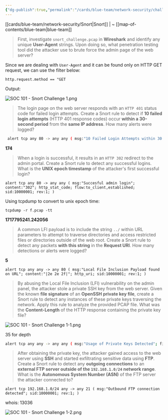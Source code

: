 ```yaml
---
{"dg-publish":true,"permalink":"/cards/blue-team/network-security/challenges/soc-101-snort-challenge-1/"}
---
```


[[cards/blue-team/network-security/Snort\|Snort]] | ~ [[map-of-contents/blue-team\|blue-team]]

> First, investigate `snort_challenge.pcap` in **Wireshark** and identify any unique **User-Agent** strings. Upon doing so, what penetration testing tool did the attacker use to brute force the admin page of the web server?

Since we are dealing with `User-Agent` and it can be found only on HTTP GET request, we can use the filter below:

```
http.request.method == "GET
```

Output:

![SOC 101 - Snort Challenge 1.png](/img/user/cards/blue-team/network-security/images/SOC%20101%20-%20Snort%20Challenge%201.png)
> The login page on the web server responds with an `HTTP 401` status code for failed login attempts. Create a Snort rule to detect if **10 failed login attempts** (HTTP 401 response codes) occur **within a 30-second period** from the **same IP address**. How many alerts were logged?

```bash
 alert tcp any 80 -> any any ( msg:"10 Failed Login Attempts within 30 seconds possible brute force detected"; content:"401"; http_stat_code; flow:to_client,established; threshold:type threshold, track by_src, count 10 , seconds 30; sid:10000001; rev:1; ) 
```

**174**

> When a login is successful, it results in an `HTTP 302` redirect to the admin portal. Create a Snort rule to detect any successful logins. What is the **UNIX epoch timestamp** of the attacker's first successful login?

```
alert tcp any 80 -> any any ( msg:"Succesful admin login"; content:"302"; http_stat_code; flow:to_client,established; sid:10000001; rev:1; )
```

Using tcpdump to convert to unix epoch time:

```
tcpdump -r f.pcap -tt
```

**1717795241.242056**

> A common LFI payload is to include the string `../` within URL parameters to attempt to traverse directories and access restricted files or directories outside of the web root. Create a Snort rule to detect any packets **with this string** in the **Request URI**. How many detections or alerts were logged?

**5**

 ```
alert tcp any any -> any 80 ( msg:"Local File Inclusion Payload found on URL"; content:"|2e 2e 2f|"; http_uri; sid:10000001; rev:1; ) 
```

> By abusing the Local File Inclusion (LFI) vulnerability on the admin panel, the attacker stole a private SSH key from the web server. Given the known **file signature** of an **OpenSSH private key file**, create a Snort rule to detect any instances of these private keys traversing the network. Apply this rule to analyze the provided PCAP file. What was the **Content-Length** of the HTTP response containing the private key file?

![SOC 101 - Snort Challenge 1-1.png](/img/user/cards/blue-team/network-security/images/SOC%20101%20-%20Snort%20Challenge%201-1.png)

35 for depth

 ```bash
alert tcp any any -> any any ( msg:"Usage of Private Keys Detected"; file_data; content:"|2d 2d 2d 2d 2d|BEGIN|20|OPENSSH|20|PRIVATE|20|KEY|2d 2d 2d 2d 2d|"; depth: 35; sid:10000001; rev:1; ) 
```

> After obtaining the private key, the attacker gained access to the web server using **SSH** and started exfiltrating sensitive data using **FTP**. Create a Snort rule to detect any **outgoing connections** to an **external FTP server outside of the `192.168.1.0/24` network range**. What is the **Autonomous System Number (ASN)** of the FTP server the attacker connected to?

```
alert tcp 192.168.1.0/24 any -> any 21 ( msg:"Outbound FTP connection detected"; sid:10000001; rev:1; ) 
```

whois: 13036

![SOC 101 - Snort Challenge 1-2.png](/img/user/cards/blue-team/network-security/images/SOC%20101%20-%20Snort%20Challenge%201-2.png)